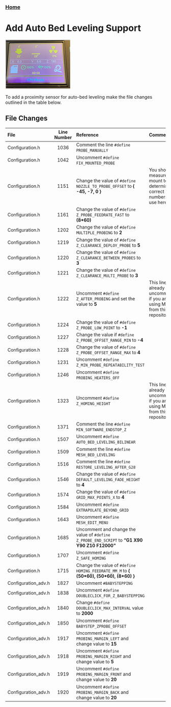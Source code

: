 ### [Home](https://3dp-tech.github.io/Kingroon-KP3/)

# Add Auto Bed Leveling Support
![](https://github.com/3DP-Tech/Kingroon-KP3/raw/main/Images/screen-205.png)

To add a proximity sensor for auto-bed leveling make the file changes outlined in the table below.

## File Changes

|File|Line Number|Reference|Comment|
|:-|:-:|:-|:-|
|Configuration.h|1036|Comment the line `#define PROBE_MANUALLY`||
|Configuration.h|1042|Uncomment `#define FIX_MOUNTED_PROBE`||
|Configuration.h|1151|Change the value of `#define NOZZLE_TO_PROBE_OFFSET` to **{ -45, -7, 0 }**|You should measure your mount to determine the correct numbers to use here.|
|Configuration.h|1161|Change the value of `#define Z_PROBE_FEEDRATE_FAST` to **(8\*60)**||
|Configuration.h|1202|Change the value of `#define MULTIPLE_PROBING` to **2**||
|Configuration.h|1219|Change the value of `#define Z_CLEARANCE_DEPLOY_PROBE` to **5**||
|Configuration.h|1220|Change the value of `#define Z_CLEARANCE_BETWEEN_PROBES` to **3**||
|Configuration.h|1221|Change the value of `#define Z_CLEARANCE_MULTI_PROBE` to **3**||
|Configuration.h|1222|Uncomment `#define Z_AFTER_PROBING` and set the value to **5**|This line is already uncommented if you are using Marlin from this repository.|
|Configuration.h|1224|Change the value of `#define Z_PROBE_LOW_POINT` to **-1**||
|Configuration.h|1227|Change the value if `#define Z_PROBE_OFFSET_RANGE_MIN` to **-4**||
|Configuration.h|1228|Change the value of `#define Z_PROBE_OFFSET_RANGE_MAX` to **4**||
|Configuration.h|1231|Uncomment `#define Z_MIN_PROBE_REPEATABILITY_TEST`||
|Configuration.h|1246|Uncomment `#define PROBING_HEATERS_OFF`||
|Configuration.h|1323|Uncomment `#define Z_HOMING_HEIGHT`|This line is already uncommented if you are using Marlin from this repository.|
|Configuration.h|1371|Comment the line `#define MIN_SOFTWARE_ENDSTOP_Z`||
|Configuration.h|1507|Uncomment `#define AUTO_BED_LEVELING_BILINEAR`||
|Configuration.h|1509|Comment the line `#define MESH_BED_LEVELING`||
|Configuration.h|1516|Comment the line `#define RESTORE_LEVELING_AFTER_G28`||
|Configuration.h|1546|Change the value of `#define DEFAULT_LEVELING_FADE_HEIGHT` to **4**||
|Configuration.h|1574|Change the value of `#define GRID_MAX_POINTS_X` to **4**||
|Configuration.h|1584|Uncomment `#define EXTRAPOLATE_BEYOND_GRID`||
|Configuration.h|1643|Uncomment `#define MESH_EDIT_MENU`||
|Configuration.h|1685|Uncomment and change the value of `#define Z_PROBE_END_SCRIPT` to **“G1 X90 Y90 Z10 F12000"**||
|Configuration.h|1707|Uncomment `#define Z_SAFE_HOMING`||
|Configuration.h|1715|Change the value of `#define HOMING_FEEDRATE_MM_M` to **{ (50\*60), (50\*60), (8\*60) }**||
|Configuration_adv.h|1827|Uncomment `#BABYSTEPPING`||
|Configuration_adv.h|1838|Uncomment  `#define DOUBLECLICK_FOR_Z_BABYSTEPPING`||
|Configuration_adv.h|1840|Change `#define DOUBLECLICK_MAX_INTERVAL` value to **2000**||
|Configuration_adv.h|1850|Uncomment `#define BABYSTEP_ZPROBE_OFFSET`||
|Configuration_adv.h|1917|Uncomment `#define PROBING_MARGIN_LEFT` and change value to **15**||
|Configuration_adv.h|1918|Uncomment `#define PROBING_MARGIN_RIGHT` and change value to **5**||
|Configuration_adv.h|1919|Uncomment `#define PROBING_MARGIN_FRONT` and change value to **20**||
|Configuration_adv.h|1920|Uncomment `#define PROBING_MARGIN_BACK` and change value to **20**||
